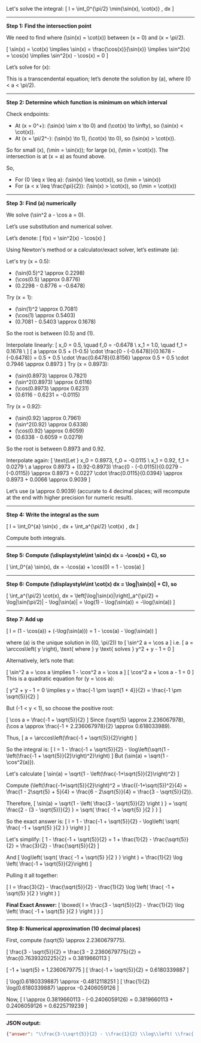 Let's solve the integral:
\[
I = \int_0^{\pi/2} \min\{\sin(x), \cot(x)\} \, dx
\]

---

**Step 1: Find the intersection point**

We need to find where \(\sin(x) = \cot(x)\) between \(x = 0\) and \(x = \pi/2\).

\[
\sin(x) = \cot(x) \implies \sin(x) = \frac{\cos(x)}{\sin(x)} \implies \sin^2(x) = \cos(x) \implies \sin^2(x) - \cos(x) = 0
\]

Let’s solve for \(x\):

This is a transcendental equation; let’s denote the solution by \(a\), where \(0 < a < \pi/2\).

---

**Step 2: Determine which function is minimum on which interval**

Check endpoints:
- At \(x = 0^+\): \(\sin(x) \sim x \to 0\) and \(\cot(x) \to \infty\), so \(\sin(x) < \cot(x)\).
- At \(x = \pi/2^-\): \(\sin(x) \to 1\), \(\cot(x) \to 0\), so \(\sin(x) > \cot(x)\).

So for small \(x\), \(\min = \sin(x)\); for large \(x\), \(\min = \cot(x)\).
The intersection is at \(x = a\) as found above.

So,
- For \(0 \leq x \leq a\): \(\sin(x) \leq \cot(x)\), so \(\min = \sin(x)\)
- For \(a < x \leq \frac{\pi}{2}\): \(\sin(x) > \cot(x)\), so \(\min = \cot(x)\)

---

**Step 3: Find \(a\) numerically**

We solve \(\sin^2 a - \cos a = 0\).

Let’s use substitution and numerical solver.

Let’s denote:
\[
f(x) = \sin^2(x) - \cos(x)
\]

Using Newton's method or a calculator/exact solver, let’s estimate \(a\):

Let's try \(x = 0.5\):

- \(\sin(0.5)^2 \approx 0.2298\)
- \(\cos(0.5) \approx 0.8776\)
- \(0.2298 - 0.8776 = -0.6478\)

Try \(x = 1\):

- \(\sin(1)^2 \approx 0.7081\)
- \(\cos(1) \approx 0.5403\)
- \(0.7081 - 0.5403 \approx 0.1678\)

So the root is between \(0.5\) and \(1\).

Interpolate linearly:
\[
x_0 = 0.5, \quad f_0 = -0.6478 \\
x_1 = 1.0, \quad f_1 = 0.1678 \\
\]
\[
a \approx 0.5 + (1-0.5) \cdot \frac{0 - (-0.6478)}{0.1678 - (-0.6478)} = 0.5 + 0.5 \cdot \frac{0.6478}{0.8156} \approx 0.5 + 0.5 \cdot 0.7946 \approx 0.8973
\]
Try \(x = 0.8973\):

- \(\sin(0.8973) \approx 0.7821\)
- \(\sin^2(0.8973) \approx 0.6116\)
- \(\cos(0.8973) \approx 0.6231\)
- \(0.6116 - 0.6231 = -0.0115\)

Try \(x = 0.92\):

- \(\sin(0.92) \approx 0.7961\)
- \(\sin^2(0.92) \approx 0.6338\)
- \(\cos(0.92) \approx 0.6059\)
- \(0.6338 - 0.6059 = 0.0279\)

So the root is between 0.8973 and 0.92.

Interpolate again:
\[
\text{Let } x_0 = 0.8973, f_0 = -0.0115 \\
x_1 = 0.92, f_1 = 0.0279 \\
a \approx 0.8973 + (0.92-0.8973) \frac{0 - (-0.0115)}{0.0279 - (-0.0115)} \approx 0.8973 + 0.0227 \cdot \frac{0.0115}{0.0394} \approx 0.8973 + 0.0066 \approx 0.9039
\]

Let’s use \(a \approx 0.9039\) (accurate to 4 decimal places; will recompute at the end with higher precision for numeric result).

---

**Step 4: Write the integral as the sum**

\[
I = \int_0^{a} \sin(x) \, dx + \int_a^{\pi/2} \cot(x) \, dx
\]

Compute both integrals.

---

**Step 5: Compute \(\displaystyle\int \sin(x) dx = -\cos(x) + C\), so**

\[
\int_0^{a} \sin(x)\, dx = -\cos(a) + \cos(0) = 1 - \cos(a)
\]

---

**Step 6: Compute \(\displaystyle\int \cot(x) dx = \log|\sin(x)| + C\), so**

\[
\int_a^{\pi/2} \cot(x)\, dx = \left[\log|\sin(x)|\right]_a^{\pi/2} = \log|\sin(\pi/2)| - \log|\sin(a)| = \log(1) - \log(\sin(a)) = -\log(\sin(a))
\]

---

**Step 7: Add up**

\[
I = (1 - \cos(a)) + (-\log(\sin(a))) = 1 - \cos(a) - \log(\sin(a))
\]

where \(a\) is the unique solution in \((0, \pi/2)\) to
\[
\sin^2 a = \cos a
\]
i.e.
\[
a = \arccos\left( y \right), \text{ where } y \text{ solves } y^2 + y - 1 = 0
\]

Alternatively, let’s note that:

\[
\sin^2 a = \cos a \implies 1 - \cos^2 a = \cos a
\]
\[
\cos^2 a + \cos a - 1 = 0
\]
This is a quadratic equation for \(y = \cos a\):

\[
y^2 + y - 1 = 0
\implies y = \frac{-1 \pm \sqrt{1 + 4}}{2} = \frac{-1 \pm \sqrt{5}}{2}
\]

But \(-1 < y < 1\), so choose the positive root:

\[
\cos a = \frac{-1 + \sqrt{5}}{2}
\]
Since \(\sqrt{5} \approx 2.236067978\), \(\cos a \approx \frac{-1 + 2.236067978}{2} \approx 0.618033989\).

Thus,
\[
a = \arccos\left(\frac{-1 + \sqrt{5}}{2}\right)
\]

So the integral is:
\[
I = 1 - \frac{-1 + \sqrt{5}}{2} - \log\left(\sqrt{1 - \left(\frac{-1 + \sqrt{5}}{2}\right)^2}\right)
\]
But \(\sin(a) = \sqrt{1 - \cos^2(a)}\).

Let's calculate
\[
\sin(a) = \sqrt{1 - \left(\frac{-1+\sqrt{5}}{2}\right)^2}
\]

Compute \(\left(\frac{-1+\sqrt{5}}{2}\right)^2 = \frac{(-1+\sqrt{5})^2}{4} = \frac{1 - 2\sqrt{5} + 5}{4} = \frac{6 - 2\sqrt{5}}{4} = \frac{3 - \sqrt{5}}{2}\).

Therefore,
\[
\sin(a) = \sqrt{1 - \left( \frac{3 - \sqrt{5}}{2} \right ) } = \sqrt{ \frac{2 - (3 - \sqrt{5})}{2} } = \sqrt{ \frac{ -1 + \sqrt{5} }{2 } }
\]

So the exact answer is:
\[
I = 1 - \frac{-1 + \sqrt{5}}{2} - \log\left( \sqrt{ \frac{ -1 + \sqrt{5} }{2 } } \right )
\]

Let's simplify:
\[
1 - \frac{-1 + \sqrt{5}}{2} = 1 + \frac{1}{2} - \frac{\sqrt{5}}{2} = \frac{3}{2} - \frac{\sqrt{5}}{2}
\]

And
\[
\log\left( \sqrt{ \frac{ -1 + \sqrt{5} }{2 } } \right ) = \frac{1}{2} \log \left( \frac{-1 + \sqrt{5}}{2}\right)
\]

Pulling it all together:

\[
I = \frac{3}{2} - \frac{\sqrt{5}}{2} - \frac{1}{2} \log \left( \frac{ -1 + \sqrt{5} }{2 } \right )
\]

**Final Exact Answer:**
\[
\boxed{
I = \frac{3 - \sqrt{5}}{2} - \frac{1}{2} \log \left( \frac{ -1 + \sqrt{5} }{2 } \right )
}
\]

---

**Step 8: Numerical approximation (10 decimal places)**

First, compute \(\sqrt{5} \approx 2.2360679775\).

\[
\frac{3 - \sqrt{5}}{2} = \frac{3 - 2.2360679775}{2} = \frac{0.7639320225}{2} = 0.3819660113
\]

\[
-1 + \sqrt{5} = 1.2360679775
\]
\[
\frac{-1 + \sqrt{5}}{2} = 0.6180339887
\]

\[
\log(0.6180339887) \approx -0.4812118251
\]
\[
\frac{1}{2} \log(0.6180339887) \approx -0.2406059126
\]

Now,
\[
I \approx 0.3819660113 - (-0.2406059126) = 0.3819660113 + 0.2406059126 = 0.6225719239
\]

---

**JSON output:**

```json
{"answer": "\\frac{3-\\sqrt{5}}{2} - \\frac{1}{2} \\log\\left( \\frac{ -1 + \\sqrt{5} }{2 } \\right )", "numerical_answer": "0.6225719239"}
```